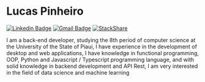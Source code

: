 # Lucas Pinheiro

[![Linkedin Badge](https://img.shields.io/badge/-Lucas%20Pinheiro-6633cc?style=flat-square&logo=Linkedin&logoColor=white&link=https://www.linkedin.com/in/lucas-pinheiro-462794152/)](https://www.linkedin.com/in/lucas-pinheiro-462794152/) 
[![Gmail Badge](https://img.shields.io/badge/lucas4pinheiro@gmail.com-6633cc?style=flat-square&logo=Gmail&logoColor=white&link=mailto:lucas4pinheiro@gmail.com)](mailto:lucas4pinheiro@gmail.com)
[![StackShare](http://img.shields.io/badge/tech-stack-0690fa.svg?style=flat)](https://stackshare.io/luccasph/my-love)

I am a back-end developer, studying the 8th period of computer science at the University of the State of Píaui, I have experience in the development of desktop and web applications, I have knowledge in functional programming, OOP, Python and Javascript / Typescript programming language, and with solid knowledge in backend development and API Rest, I am very interested in the field of data science and machine learning
